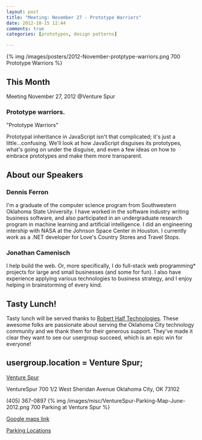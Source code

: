 ```yaml
---
layout: post
title: "Meeting: November 27 - Prototype Warriors"
date: 2012-10-15 12:44
comments: true
categories: [prototypes, design patterns]

---
```

{% img /images/posters/2012-November-protptype-warriors.png 700 Prototype Warriors %}

## This Month

Meeting November 27, 2012 @Venture Spur

### Prototype warriors.


"Prototype Warriors" 

Prototypal inheritance in JavaScript isn't that complicated; it's just a little...confusing. We'll look at how JavaScript disguises its prototypes, what's going on under the disguise, and even a few ideas on how to embrace prototypes and make them more transparent.

<!-- more -->

## About our Speakers

### Dennis Ferron

I'm a graduate of the computer science program from Southwestern Oklahoma State University. I have worked in the software industry writing business software, and also participated in an undergraduate research program in machine learning and artificial intelligence. I did an engineering intership with NASA at the Johnson Space Center in Houston.  I currently work as a .NET developer for Love's Country Stores and Travel Stops.

### Jonathan Camenisch

I help build the web. Or, more specifically, I do full-stack web programming* projects for large and small businesses (and some for fun). I also have experience applying various technologies to business strategy, and I enjoy helping in brainstorming of every kind.
## Tasty Lunch!

Tasty lunch will be served thanks to [Robert Half Technologies](http://www.roberthalftechnology.com/). These awesome folks are passionate about serving the Oklahoma City technology community and we thank them for their generous support. They've made it clear they want to see our usergroup succeed, which is an epic win for everyone!

## usergroup.location = Venture Spur;


[Venture Spur](http://www.http://venturespur.com//) 

VentureSpur
700 1/2 West Sheridan Avenue
Oklahoma City, OK 73102

(405) 367-0897
{% img /images/misc/VentureSpur-Parking-Map-June-2012.png 700 Parking at Venture Spur %}

[Google maps link](https://maps.google.com/maps?q=+700+West+Sheridan+Avenue+Oklahoma+City,+OK+73102&hl=en&sll=37.0625,-95.677068&sspn=83.75977,57.919922&hnear=700+W+Sheridan+Ave,+Oklahoma+City,+Oklahoma+73102&t=m&z=17)

[Parking Locations](http://venturespur.com/wp-content/uploads/2012/03/VentureSpur-How-To-Find-Us.pdf)